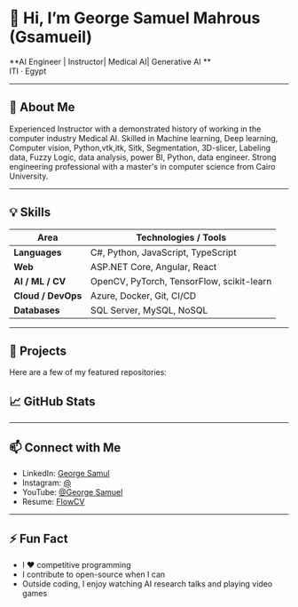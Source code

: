 # 👋 Hi, I’m **George Samuel Mahrous** (Gsamueil)

**AI Engineer | Instructor| Medical AI| Generative AI **  
ITI · Egypt

---

## 🔭 About Me

Experienced Instructor with a demonstrated history of working in the computer industry Medical AI. Skilled in Machine learning, Deep learning, Computer vision, Python,vtk,itk, Sitk, Segmentation, 3D-slicer, Labeling data, Fuzzy Logic, data analysis, power BI, Python, data engineer. Strong engineering professional with a master's in computer science from Cairo University.

---

## 💡 Skills

| Area | Technologies / Tools |
|---|---|
| **Languages** | C#, Python, JavaScript, TypeScript |
| **Web** | ASP.NET Core, Angular, React |
| **AI / ML / CV** | OpenCV, PyTorch, TensorFlow, scikit-learn |
| **Cloud / DevOps** | Azure, Docker, Git, CI/CD |
| **Databases** | SQL Server, MySQL, NoSQL |

---

## 🚀 Projects

Here are a few of my featured repositories:


## 📈 GitHub Stats


---

## 📫 Connect with Me

- LinkedIn: [George Samul](https://www.linkedin.com/in/george-samueil/)  
- Instagram: [@]()  
- YouTube: [@George Samuel](https://www.youtube.com/@innovisionRay)  
- Resume: [FlowCV]([https://flowcv.com/resume/at8tsgkor6n5](https://flowcv.com/resume/855895fafsrs))

---

## ⚡ Fun Fact

- I ♥ competitive programming  
- I contribute to open-source when I can  
- Outside coding, I enjoy watching AI research talks and playing video games
